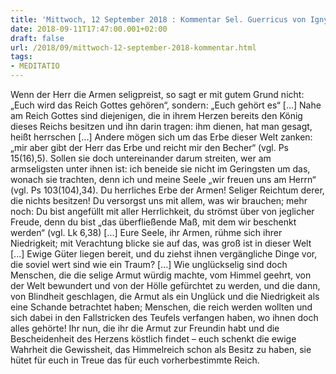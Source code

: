 ```yaml
---
title: 'Mittwoch, 12 September 2018 : Kommentar Sel. Guerricus von Igny'
date: 2018-09-11T17:47:00.001+02:00
draft: false
url: /2018/09/mittwoch-12-september-2018-kommentar.html
tags: 
- MEDITATIO
---
```


Wenn der Herr die Armen seligpreist, so sagt er mit gutem Grund nicht: „Euch wird das Reich Gottes gehören“, sondern: „Euch gehört es“ \[...\] Nahe am Reich Gottes sind diejenigen, die in ihrem Herzen bereits den König dieses Reichs besitzen und ihn darin tragen: ihm dienen, hat man gesagt, heißt herrschen \[...\] Andere mögen sich um das Erbe dieser Welt zanken: „mir aber gibt der Herr das Erbe und reicht mir den Becher“ (vgl. Ps 15(16),5). Sollen sie doch untereinander darum streiten, wer am armseligsten unter ihnen ist: ich beneide sie nicht im Geringsten um das, wonach sie trachten, denn ich und meine Seele „wir freuen uns am Herrn“ (vgl. Ps 103(104),34). Du herrliches Erbe der Armen! Seliger Reichtum derer, die nichts besitzen! Du versorgst uns mit allem, was wir brauchen; mehr noch: Du bist angefüllt mit aller Herrlichkeit, du strömst über von jeglicher Freude, denn du bist „das überfließende Maß, mit dem wir beschenkt werden“ (vgl. Lk 6,38) \[...\] Eure Seele, ihr Armen, rühme sich ihrer Niedrigkeit; mit Verachtung blicke sie auf das, was groß ist in dieser Welt \[...\] Ewige Güter liegen bereit, und du ziehst ihnen vergängliche Dinge vor, die soviel wert sind wie ein Traum? \[...\] Wie unglückselig sind doch Menschen, die die selige Armut würdig machte, vom Himmel geehrt, von der Welt bewundert und von der Hölle gefürchtet zu werden, und die dann, von Blindheit geschlagen, die Armut als ein Unglück und die Niedrigkeit als eine Schande betrachtet haben; Menschen, die reich werden wollten und sich dabei in den Fallstricken des Teufels verfangen haben, wo ihnen doch alles gehörte! Ihr nun, die ihr die Armut zur Freundin habt und die Bescheidenheit des Herzens köstlich findet – euch schenkt die ewige Wahrheit die Gewissheit, das Himmelreich schon als Besitz zu haben, sie hütet für euch in Treue das für euch vorherbestimmte Reich.